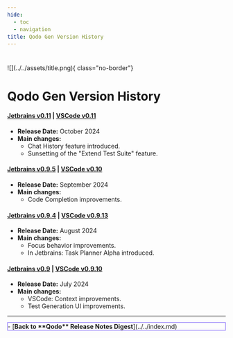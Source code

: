```yaml
---
hide:
  - toc
  - navigation
title: Qodo Gen Version History
---
```

#
<div markdown class="centered">
![](../../assets/title.png){ class="no-border"}

<div class="content" markdown>
<div class="bg-black" markdown>

###
# Qodo Gen **Version History**

<div class="left-padding" markdown>

#### [Jetbrains v0.11](https://plugins.jetbrains.com/plugin/21206-qodo-gen-formerly-codiumate-/edit/versions/stable/619416) | [VSCode v0.11](https://marketplace.visualstudio.com/items/Codium.codium/changelog)
- **Release Date:** October 2024
- **Main changes:**
    - Chat History feature introduced.
    - Sunsetting of the "Extend Test Suite" feature.
  
#### [Jetbrains v0.9.5](https://plugins.jetbrains.com/plugin/21206-qodo-gen-formerly-codiumate-/edit/versions/stable/611232) | [VSCode v0.10](https://marketplace.visualstudio.com/items/Codium.codium/changelog)
- **Release Date:** September 2024
- **Main changes:**
    - Code Completion improvements.

#### [Jetbrains v0.9.4](https://plugins.jetbrains.com/plugin/21206-qodo-gen-formerly-codiumate-/edit/versions/stable/596413) | [VSCode v0.9.13](https://marketplace.visualstudio.com/items/Codium.codium/changelog)
- **Release Date:** August 2024
- **Main changes:**
    - Focus behavior improvements.
    - In Jetbrains: Task Planner Alpha introduced.

#### [Jetbrains v0.9](https://plugins.jetbrains.com/plugin/21206-qodo-gen-formerly-codiumate-/edit/versions/stable/575444) | [VSCode v0.9.10](https://marketplace.visualstudio.com/items/Codium.codium/changelog)
- **Release Date:** July 2024
- **Main changes:**
    - VSCode: Context improvements.
    - Test Generation UI improvements.

</div>

---

<div class="centered" markdown>

<div class="grid cards" style="border: 1px solid #765bfa;" markdown>
- [<b class="white">Back to **Qodo** Release Notes Digest</b>](../../index.md)
</div>

</div>

</div>
</div>
</div>
</div>
